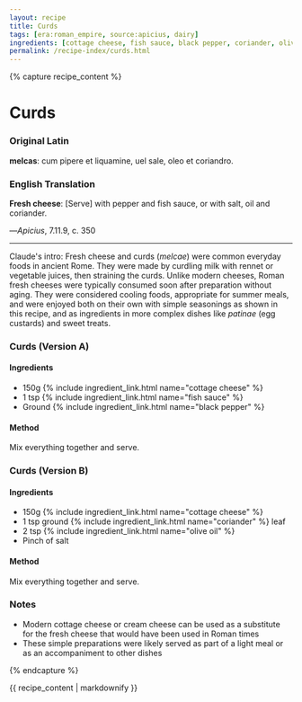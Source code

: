 ```yaml
---
layout: recipe
title: Curds
tags: [era:roman_empire, source:apicius, dairy]
ingredients: [cottage cheese, fish sauce, black pepper, coriander, olive oil]
permalink: /recipe-index/curds.html
---
```


{% capture recipe_content %}
# Curds

### Original Latin
**melcas**: cum pipere et liquamine, uel sale, oleo et coriandro.

### English Translation
**Fresh cheese**: [Serve] with pepper and fish sauce, or with salt, oil and coriander.

—*Apicius*, 7.11.9, c. 350

___

Claude's intro: Fresh cheese and curds (*melcae*) were common everyday foods in ancient Rome. They were made by curdling milk with rennet or vegetable juices, then straining the curds. Unlike modern cheeses, Roman fresh cheeses were typically consumed soon after preparation without aging. They were considered cooling foods, appropriate for summer meals, and were enjoyed both on their own with simple seasonings as shown in this recipe, and as ingredients in more complex dishes like *patinae* (egg custards) and sweet treats.

### Curds (Version A)
#### Ingredients
- 150g {% include ingredient_link.html name="cottage cheese" %}
- 1 tsp {% include ingredient_link.html name="fish sauce" %}
- Ground {% include ingredient_link.html name="black pepper" %}

#### Method
Mix everything together and serve.

### Curds (Version B)
#### Ingredients
- 150g {% include ingredient_link.html name="cottage cheese" %}
- 1 tsp ground {% include ingredient_link.html name="coriander" %} leaf
- 2 tsp {% include ingredient_link.html name="olive oil" %}
- Pinch of salt

#### Method
Mix everything together and serve.

### Notes
- Modern cottage cheese or cream cheese can be used as a substitute for the fresh cheese that would have been used in Roman times
- These simple preparations were likely served as part of a light meal or as an accompaniment to other dishes

{% endcapture %}

{{ recipe_content | markdownify }} 